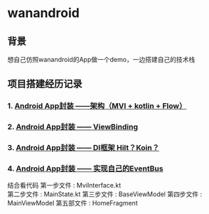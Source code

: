 # wanandroid
## 背景
想自己仿照wanandroid的App做一个demo，一边搭建自己的技术栈

## 项目搭建经历记录
### 1. [Android App封装 ——架构（MVI + kotlin + Flow）](https://juejin.cn/post/7177619630050000954)
### 2. [Android App封装 —— ViewBinding](https://juejin.cn/post/7177673339517796413)
### 3. [Android App封装 —— DI框架 Hilt？Koin？](https://juejin.cn/post/7179151577864175671)
### 4. [Android App封装 —— 实现自己的EventBus](https://juejin.cn/post/7182399245859684412)


结合看代码 
第一步文件 :  MviInterface.kt  
第二步文件 :  MainState.kt
第三步文件 :  BaseViewModel 
第四步文件 :  MainViewModel
第五部文件 :  HomeFragment

